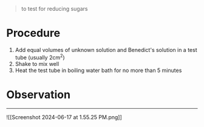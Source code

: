 > to test for reducing sugars
# Procedure
1. Add equal volumes of unknown solution and Benedict's solution in a test tube (usually 2cm$^2$)
2. Shake to mix well
3. Heat the test tube in boiling water bath for no more than 5 minutes

# Observation
_____
![[Screenshot 2024-06-17 at 1.55.25 PM.png]]